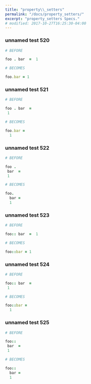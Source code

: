 ```yaml
---
title: "property\\_setters"
permalink: "/docs/property_setters/"
excerpt: "property_setters Specs."
# modified: 2017-10-27T16:25:30-04:00
---
```

### unnamed test 520
```ruby
# BEFORE

foo . bar  =  1

```
```ruby
# BECOMES

foo.bar = 1

```
### unnamed test 521
```ruby
# BEFORE

foo . bar  =
 1

```
```ruby
# BECOMES

foo.bar =
  1

```
### unnamed test 522
```ruby
# BEFORE

foo .
 bar  =
 1

```
```ruby
# BECOMES

foo.
  bar =
  1

```
### unnamed test 523
```ruby
# BEFORE

foo:: bar  =  1

```
```ruby
# BECOMES

foo::bar = 1

```
### unnamed test 524
```ruby
# BEFORE

foo:: bar  =
 1

```
```ruby
# BECOMES

foo::bar =
  1

```
### unnamed test 525
```ruby
# BEFORE

foo::
 bar  =
 1

```
```ruby
# BECOMES

foo::
  bar =
  1
```
